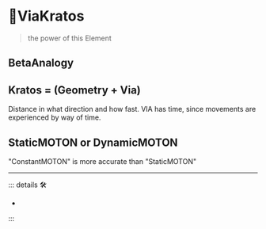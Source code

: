 # 🔻<via>ViaKratos</via>

> the power of this Element
>
## <beta>BetaAnalogy</beta>

## Kratos = (Geometry + Via)

Distance in what direction and how fast. VIA has time, since movements are experienced by way of time.

## StaticMOTON or DynamicMOTON

"ConstantMOTON" is more accurate than "StaticMOTON"

---

<!-- =================================================== -->
<!-- =================================================== -->
<!-- =================================================== -->
<!-- =================================================== -->
<!-- =================================================== -->
::: details 🛠

-

:::
